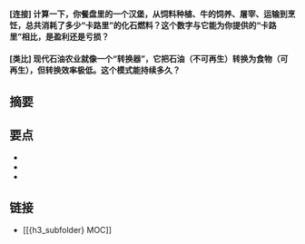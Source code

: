 #### [连接] 计算一下，你餐盘里的一个汉堡，从饲料种植、牛的饲养、屠宰、运输到烹饪，总共消耗了多少“卡路里”的化石燃料？这个数字与它能为你提供的“卡路里”相比，是盈利还是亏损？


#### [类比] 现代石油农业就像一个“转换器”，它把石油（不可再生）转换为食物（可再生），但转换效率极低。这个模式能持续多久？


## 摘要


## 要点

- 
- 
- 

## 链接

- [[{h3_subfolder} MOC]]
